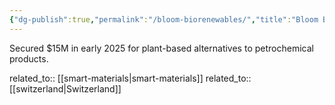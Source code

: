 ```yaml
---
{"dg-publish":true,"permalink":"/bloom-biorenewables/","title":"Bloom Biorenewables"}
---
```



Secured $15M in early 2025 for plant-based alternatives to petrochemical products.

related_to:: [[smart-materials\|smart-materials]]
related_to:: [[switzerland\|Switzerland]]
